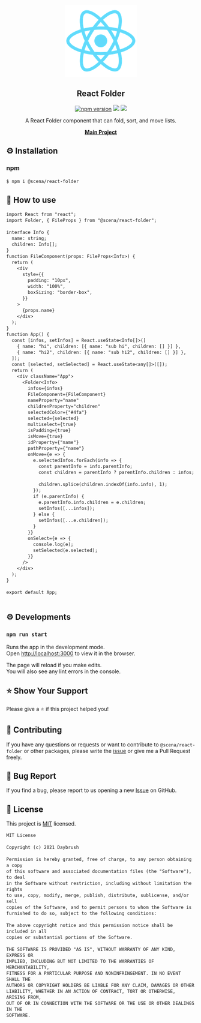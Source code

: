 

<p align="middle" ><img src="https://raw.githubusercontent.com/daybrush/react-folder/master/public/logo.png"/></p>
<h2 align="middle">React Folder</h2>
<p align="middle">
<a href="https://www.npmjs.com/package/@scena/react-folder" target="_blank"><img src="https://img.shields.io/npm/v/@scena/react-folder.svg?style=flat-square&color=007acc&label=version" alt="npm version" /></a>
<img src="https://img.shields.io/badge/language-typescript-blue.svg?style=flat-square"/>
<a href="https://github.com/daybrush/react-folder/blob/master/LICENSE" target="_blank"><img src="https://img.shields.io/github/license/daybrush/react-folder.svg?style=flat-square&label=license&color=08CE5D"/></a>
</p>
<p align="middle">A React Folder component that can fold, sort, and move lists.</p>
<p align="middle">
    <a href="https://github.com/daybrush/scena" target="_blank"><strong>Main Project</strong></a>
</p>


## ⚙️ Installation
### npm
```sh
$ npm i @scena/react-folder
```

## 🚀 How to use
```tsx
import React from "react";
import Folder, { FileProps } from "@scena/react-folder";

interface Info {
  name: string;
  children: Info[];
}
function FileComponent(props: FileProps<Info>) {
  return (
    <div
      style={{
        padding: "10px",
        width: "100%",
        boxSizing: "border-box",
      }}
    >
      {props.name}
    </div>
  );
}
function App() {
  const [infos, setInfos] = React.useState<Info[]>([
    { name: "hi", children: [{ name: "sub hi", children: [] }] },
    { name: "hi2", children: [{ name: "sub hi2", children: [] }] },
  ]);
  const [selected, setSelected] = React.useState<any[]>([]);
  return (
    <div className="App">
      <Folder<Info>
        infos={infos}
        FileComponent={FileComponent}
        nameProperty="name"
        childrenProperty="children"
        selectedColor={"#4fa"}
        selected={selected}
        multiselect={true}
        isPadding={true}
        isMove={true}
        idProperty={"name"}
        pathProperty={"name"}
        onMove={e => {
          e.selectedInfos.forEach(info => {
            const parentInfo = info.parentInfo;
            const children = parentInfo ? parentInfo.children : infos;

            children.splice(children.indexOf(info.info), 1);
          });
          if (e.parentInfo) {
            e.parentInfo.info.children = e.children;
            setInfos([...infos]);
          } else {
            setInfos([...e.children]);
          }
        }}
        onSelect={e => {
          console.log(e);
          setSelected(e.selected);
        }}
      />
    </div>
  );
}

export default App;


```



## ⚙️ Developments
### `npm run start`

Runs the app in the development mode.<br>
Open [http://localhost:3000](http://localhost:3000) to view it in the browser.

The page will reload if you make edits.<br>
You will also see any lint errors in the console.



## ⭐️ Show Your Support
Please give a ⭐️ if this project helped you!

## 👏 Contributing

If you have any questions or requests or want to contribute to `@scena/react-folder` or other packages, please write the [issue](https://github.com/daybrush/react-folder/issues) or give me a Pull Request freely.

## 🐞 Bug Report

If you find a bug, please report to us opening a new [Issue](https://github.com/daybrush/react-folder/issues) on GitHub.


## 📝 License

This project is [MIT](https://github.com/daybrush/react-folder/blob/master/LICENSE) licensed.

```
MIT License

Copyright (c) 2021 Daybrush

Permission is hereby granted, free of charge, to any person obtaining a copy
of this software and associated documentation files (the "Software"), to deal
in the Software without restriction, including without limitation the rights
to use, copy, modify, merge, publish, distribute, sublicense, and/or sell
copies of the Software, and to permit persons to whom the Software is
furnished to do so, subject to the following conditions:

The above copyright notice and this permission notice shall be included in all
copies or substantial portions of the Software.

THE SOFTWARE IS PROVIDED "AS IS", WITHOUT WARRANTY OF ANY KIND, EXPRESS OR
IMPLIED, INCLUDING BUT NOT LIMITED TO THE WARRANTIES OF MERCHANTABILITY,
FITNESS FOR A PARTICULAR PURPOSE AND NONINFRINGEMENT. IN NO EVENT SHALL THE
AUTHORS OR COPYRIGHT HOLDERS BE LIABLE FOR ANY CLAIM, DAMAGES OR OTHER
LIABILITY, WHETHER IN AN ACTION OF CONTRACT, TORT OR OTHERWISE, ARISING FROM,
OUT OF OR IN CONNECTION WITH THE SOFTWARE OR THE USE OR OTHER DEALINGS IN THE
SOFTWARE.
```
